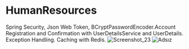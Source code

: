 # HumanResources
Spring Security, Json Web Token, BCryptPasswordEncoder.Account Registration and Confirmation with UserDetailsService and UserDetails.
Exception Handling.
Caching with Redis.
![Screenshot_23](https://user-images.githubusercontent.com/21373505/118885687-c28b9c00-b900-11eb-9731-6231dc3d0fdc.png)
![Adsız](https://user-images.githubusercontent.com/21373505/119026372-c295a580-b9ad-11eb-9aa7-c5c062c8c7eb.png)

